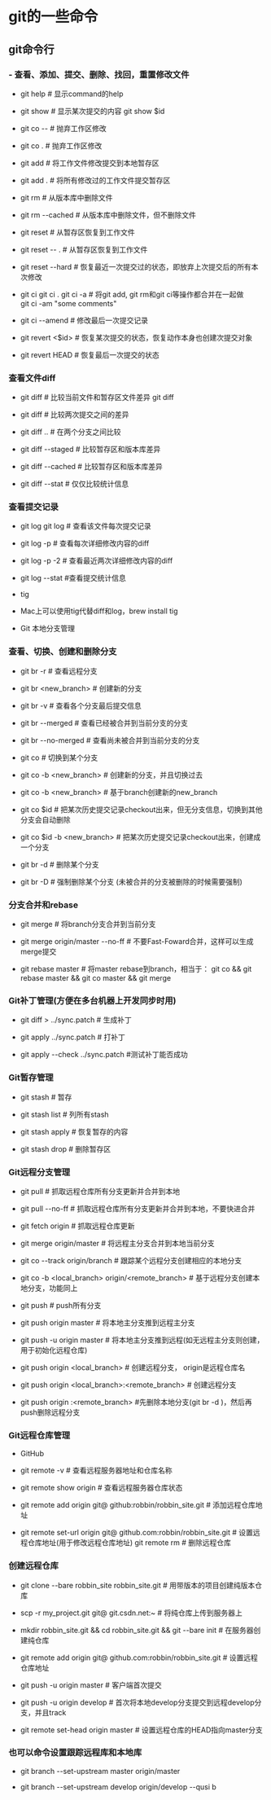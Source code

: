 # git的一些命令

## git命令行

### - 查看、添加、提交、删除、找回，重置修改文件

- git help <command> # 显示command的help

- git show # 显示某次提交的内容 git show $id

- git co -- <file> # 抛弃工作区修改

- git co . # 抛弃工作区修改

- git add <file> # 将工作文件修改提交到本地暂存区

- git add . # 将所有修改过的工作文件提交暂存区

- git rm <file> # 从版本库中删除文件

- git rm <file> --cached # 从版本库中删除文件，但不删除文件

- git reset <file> # 从暂存区恢复到工作文件

- git reset -- . # 从暂存区恢复到工作文件

- git reset --hard # 恢复最近一次提交过的状态，即放弃上次提交后的所有本次修改

- git ci <file> git ci . git ci -a # 将git add, git rm和git ci等操作都合并在一起做　　　　　　　　　　　　　　　　　　　　　　　　　　　　　　　　　　　　git ci -am "some comments"

- git ci --amend # 修改最后一次提交记录

- git revert <$id> # 恢复某次提交的状态，恢复动作本身也创建次提交对象

- git revert HEAD # 恢复最后一次提交的状态

### 查看文件diff

- git diff <file> # 比较当前文件和暂存区文件差异 git diff

- git diff <id1><id1><id2> # 比较两次提交之间的差异

- git diff <branch1>..<branch2> # 在两个分支之间比较

- git diff --staged # 比较暂存区和版本库差异

- git diff --cached # 比较暂存区和版本库差异

- git diff --stat # 仅仅比较统计信息

### 查看提交记录

- git log git log <file> # 查看该文件每次提交记录

- git log -p <file> # 查看每次详细修改内容的diff

- git log -p -2 # 查看最近两次详细修改内容的diff

- git log --stat #查看提交统计信息

- tig

- Mac上可以使用tig代替diff和log，brew install tig

- Git 本地分支管理

### 查看、切换、创建和删除分支

- git br -r # 查看远程分支

- git br <new_branch> # 创建新的分支

- git br -v # 查看各个分支最后提交信息

- git br --merged # 查看已经被合并到当前分支的分支

- git br --no-merged # 查看尚未被合并到当前分支的分支

- git co <branch> # 切换到某个分支

- git co -b <new_branch> # 创建新的分支，并且切换过去

- git co -b <new_branch> <branch> # 基于branch创建新的new_branch

- git co $id # 把某次历史提交记录checkout出来，但无分支信息，切换到其他分支会自动删除

- git co $id -b <new_branch> # 把某次历史提交记录checkout出来，创建成一个分支

- git br -d <branch> # 删除某个分支

- git br -D <branch> # 强制删除某个分支 (未被合并的分支被删除的时候需要强制)

 ### 分支合并和rebase

- git merge <branch> # 将branch分支合并到当前分支

- git merge origin/master --no-ff # 不要Fast-Foward合并，这样可以生成merge提交

- git rebase master <branch> # 将master rebase到branch，相当于： git co <branch> && git rebase master && git co master && git merge <branch>

 ###  Git补丁管理(方便在多台机器上开发同步时用)

- git diff > ../sync.patch # 生成补丁

- git apply ../sync.patch # 打补丁

- git apply --check ../sync.patch #测试补丁能否成功

 ### Git暂存管理

- git stash # 暂存

- git stash list # 列所有stash

- git stash apply # 恢复暂存的内容

- git stash drop # 删除暂存区

### Git远程分支管理

- git pull # 抓取远程仓库所有分支更新并合并到本地

- git pull --no-ff # 抓取远程仓库所有分支更新并合并到本地，不要快进合并

- git fetch origin # 抓取远程仓库更新

- git merge origin/master # 将远程主分支合并到本地当前分支

- git co --track origin/branch # 跟踪某个远程分支创建相应的本地分支

- git co -b <local_branch> origin/<remote_branch> # 基于远程分支创建本地分支，功能同上

- git push # push所有分支

- git push origin master # 将本地主分支推到远程主分支

- git push -u origin master # 将本地主分支推到远程(如无远程主分支则创建，用于初始化远程仓库)

- git push origin <local_branch> # 创建远程分支， origin是远程仓库名

- git push origin <local_branch>:<remote_branch> # 创建远程分支

- git push origin :<remote_branch> #先删除本地分支(git br -d <branch>)，然后再push删除远程分支

### Git远程仓库管理

- GitHub

- git remote -v # 查看远程服务器地址和仓库名称

- git remote show origin # 查看远程服务器仓库状态

- git remote add origin git@ github:robbin/robbin_site.git # 添加远程仓库地址

- git remote set-url origin git@ github.com:robbin/robbin_site.git # 设置远程仓库地址(用于修改远程仓库地址) git remote rm <repository> # 删除远程仓库

### 创建远程仓库

- git clone --bare robbin_site robbin_site.git # 用带版本的项目创建纯版本仓库

- scp -r my_project.git git@ git.csdn.net:~ # 将纯仓库上传到服务器上

- mkdir robbin_site.git && cd robbin_site.git && git --bare init # 在服务器创建纯仓库

- git remote add origin git@ github.com:robbin/robbin_site.git # 设置远程仓库地址

- git push -u origin master # 客户端首次提交

- git push -u origin develop # 首次将本地develop分支提交到远程develop分支，并且track

- git remote set-head origin master # 设置远程仓库的HEAD指向master分支

### 也可以命令设置跟踪远程库和本地库

- git branch --set-upstream master origin/master

- git branch --set-upstream develop origin/develop
--qusi b 
